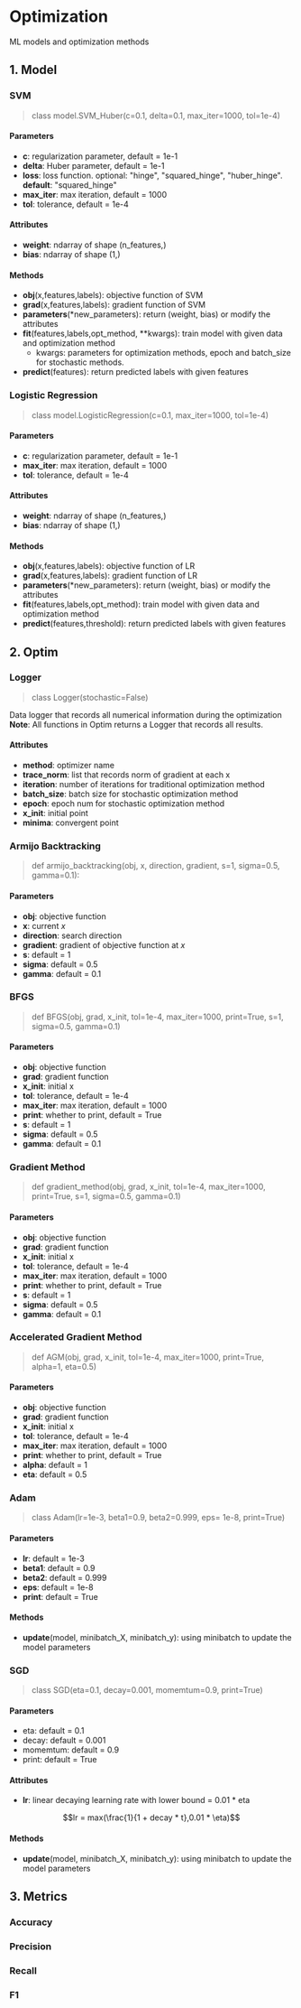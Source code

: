 # Optimization
ML models and optimization methods

## 1. Model
### SVM
> class model.SVM_Huber(c=0.1, delta=0.1, max_iter=1000, tol=1e-4)

#### Parameters
- **c**: regularization parameter, default = 1e-1
- **delta**: Huber parameter, default = 1e-1
- **loss**: loss function. optional: "hinge", "squared_hinge", "huber_hinge". **default**: "squared_hinge"
- **max_iter**: max iteration, default = 1000
- **tol**: tolerance, default = 1e-4

#### Attributes
- **weight**: ndarray of shape (n_features,)
- **bias**: ndarray of shape (1,)


#### Methods
- **obj**(x,features,labels): objective function of SVM
- **grad**(x,features,labels): gradient function of SVM
- **parameters**(*new_parameters): return (weight, bias) or modify the attributes
- **fit**(features,labels,opt_method, **kwargs): train model with given data and optimization method
  - kwargs: parameters for optimization methods, epoch and batch_size for stochastic methods.
- **predict**(features): return predicted labels with given features

### Logistic Regression
> class model.LogisticRegression(c=0.1, max_iter=1000, tol=1e-4)

#### Parameters
- **c**: regularization parameter, default = 1e-1
- **max_iter**: max iteration, default = 1000
- **tol**: tolerance, default = 1e-4

#### Attributes
- **weight**: ndarray of shape (n_features,)
- **bias**: ndarray of shape (1,)


#### Methods
- **obj**(x,features,labels): objective function of LR
- **grad**(x,features,labels): gradient function of LR
- **parameters**(*new_parameters): return (weight, bias) or modify the attributes
- **fit**(features,labels,opt_method): train model with given data and optimization method
- **predict**(features,threshold): return predicted labels with given features


## 2. Optim

### Logger
> class Logger(stochastic=False)

Data logger that records all numerical information during the optimization
**Note**: All functions in Optim returns a Logger that records all results. 

#### Attributes
- **method**: optimizer name
- **trace_norm**: list that records norm of gradient at each x
- **iteration**: number of iterations for traditional optimization method
- **batch_size**: batch size for stochastic optimization method
- **epoch**: epoch num for stochastic optimization method
- **x_init**: initial point
- **minima**: convergent point

### Armijo Backtracking
> def armijo_backtracking(obj, x, direction, gradient, s=1, sigma=0.5, gamma=0.1):

#### Parameters
- **obj**: objective function
- **x**: current $x$
- **direction**: search direction
- **gradient**: gradient of objective function at $x$
- **s**: default = 1
- **sigma**: default = 0.5
- **gamma**: default = 0.1

### BFGS
> def BFGS(obj, grad, x_init, tol=1e-4, max_iter=1000, print=True, s=1, sigma=0.5, gamma=0.1)

#### Parameters
- **obj**: objective function
- **grad**: gradient function
- **x_init**: initial x
- **tol**: tolerance, default = 1e-4
- **max_iter**: max iteration, default = 1000
- **print**: whether to print, default = True
- **s**: default = 1
- **sigma**: default = 0.5
- **gamma**: default = 0.1

### Gradient Method
> def gradient_method(obj, grad, x_init, tol=1e-4, max_iter=1000, print=True, s=1, sigma=0.5, gamma=0.1)

#### Parameters
- **obj**: objective function
- **grad**: gradient function
- **x_init**: initial x
- **tol**: tolerance, default = 1e-4
- **max_iter**: max iteration, default = 1000
- **print**: whether to print, default = True
- **s**: default = 1
- **sigma**: default = 0.5
- **gamma**: default = 0.1

### Accelerated Gradient Method
> def AGM(obj, grad, x_init, tol=1e-4, max_iter=1000, print=True, alpha=1, eta=0.5)

#### Parameters
- **obj**: objective function
- **grad**: gradient function
- **x_init**: initial x
- **tol**: tolerance, default = 1e-4
- **max_iter**: max iteration, default = 1000
- **print**: whether to print, default = True
- **alpha**: default = 1
- **eta**: default = 0.5

### Adam
> class Adam(lr=1e-3, beta1=0.9, beta2=0.999, eps= 1e-8, print=True)

#### Parameters
- **lr**: default = 1e-3
- **beta1**: default = 0.9
- **beta2**: default = 0.999
- **eps**: default = 1e-8
- **print**: default = True


#### Methods
- **update**(model, minibatch_X, minibatch_y): using minibatch to update the model parameters

### SGD
> class SGD(eta=0.1, decay=0.001, momemtum=0.9, print=True)

#### Parameters
- eta: default = 0.1
- decay: default = 0.001
- momemtum: default = 0.9
- print: default = True

#### Attributes
- **lr**: linear decaying learning rate with lower bound = 0.01 * eta

$$lr = max(\frac{1}{1 + decay * t},0.01 * \eta)$$

#### Methods
- **update**(model, minibatch_X, minibatch_y): using minibatch to update the model parameters


## 3. Metrics
### Accuracy
### Precision
### Recall
### F1
